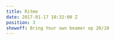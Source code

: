 ```yaml
---
title: Ritme
date: 2017-01-17 10:32:00 Z
position: 3
showoff: Bring Your own beamer op 20/10
---
```


